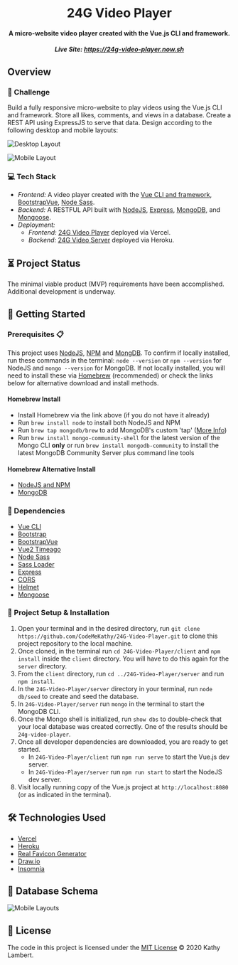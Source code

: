 <h1 align="center">
  24G Video Player
</h1>
<h4 align="center">
 A  micro-website video player created with the Vue.js CLI and framework.
</h4>

<h5 align="center"> Live Site:
  <a href="">https://24g-video-player.now.sh</a>
</h5>

## Overview

### 💪 Challenge

Build a fully responsive micro-website to play videos using the Vue.js CLI and framework. Store all likes, comments, and views in a database. Create a REST API using ExpressJS to serve that data. Design according to the following desktop and mobile layouts:

![Desktop Layout](https://github.com/CodeMeKathy/24G-Video-Player/blob/master/client/src/assets/comp_desktop.png?raw=true 'Desktop Layout')

![Mobile Layout](https://github.com/CodeMeKathy/24G-Video-Player/blob/master/client/src/assets/comp_mobile.png?raw=true 'Mobile Layout')

### 💻 Tech Stack

- _Frontend:_ A video player created with the [Vue CLI and framework](https://cli.vuejs.org), [BootstrapVue](https://bootstrap-vue.org), [Node Sass](https://www.npmjs.com/package/node-sass).
- _Backend:_ A RESTFUL API built with [NodeJS](https://nodejs.org/), [Express](https://www.express.com/), [MongoDB](https://www.mongodb.com/), and [Mongoose](https://mongoosejs.com/).
- _Deployment:_
  - _Frontend:_ [24G Video Player](https://24g-video-player.now.sh) deployed via Vercel.
  - _Backend:_ [24G Video Server](kl-24g-player-server.herokuapp.com/) deployed via Heroku.

## ⏳ Project Status

The minimal viable product (MVP) requirements have been accomplished. Additional development is underway.

## 🚀 Getting Started

### Prerequisites 📋

This project uses [NodeJS](http://nodejs.org), [NPM](https://npmjs.com) and [MongDB](https://www.mongodb.com/). To confirm if locally installed, run these commands in the terminal: `node --version` or `npm --version` for NodeJS and `mongo --version` for MongoDB. If not locally installed, you will need to install these via [Homebrew](https://brew.sh/) (recommended) or check the links below for alternative download and install methods.

#### Homebrew Install

- Install Homebrew via the link above (if you do not have it already)
- Run `brew install node` to install both NodeJS and NPM
- Run `brew tap mongodb/brew` to add MongoDB's custom 'tap' ([More Info](https://github.com/mongodb/homebrew-brew))
- Run `brew install mongo-community-shell` for the latest version of the Mongo CLI **only** or run `brew install mongodb-community` to install the latest MongoDB Community Server plus command line tools

#### Homebrew Alternative Install

- [NodeJS and NPM](https://docs.npmjs.com/downloading-and-installing-node-js-and-npm)
- [MongoDB](https://www.mongodb.com/download-center/shell)

### 🔌 Dependencies

- [Vue CLI](https://cli.vuejs.org)
- [Bootstrap](https://getbootstrap.com)
- [BootstrapVue](https://bootstrap-vue.org)
- [Vue2 Timeago](https://github.com/runkids/vue2-timeago)
- [Node Sass](https://www.npmjs.com/package/node-sass)
- [Sass Loader](https://www.npmjs.com/package/sass-loader)
- [Express](https://www.npmjs.com/package/express)
- [CORS](https://www.npmjs.com/package/cors)
- [Helmet](https://www.npmjs.com/package/helmet)
- [Mongoose](https://mongoosejs.com/)

### 💾 Project Setup & Installation

1. Open your terminal and in the desired directory, run `git clone https://github.com/CodeMeKathy/24G-Video-Player.git` to clone this project repository to the local machine.
2. Once cloned, in the terminal run `cd 24G-Video-Player/client` and `npm install` inside the `client` directory. You will have to do this again for the `server` directory.
3. From the `client` directory, run `cd ../24G-Video-Player/server` and run `npm install`.
4. In the `24G-Video-Player/server` directory in your terminal, run `node db/seed` to create and seed the database.
5. In `24G-Video-Player/server` run `mongo` in the terminal to start the MongoDB CLI.
6. Once the Mongo shell is initialized, run `show dbs` to double-check that your local database was created correctly. One of the results should be `24g-video-player`.
7. Once all developer dependencies are downloaded, you are ready to get started.
   - In `24G-Video-Player/client` run `npm run serve` to start the Vue.js dev server.
   - In `24G-Video-Player/server` run `npm run start` to start the NodeJS dev server.
8. Visit locally running copy of the Vue.js project at `http://localhost:8080` (or as indicated in the terminal).

## 🛠️ Technologies Used

- [Vercel](https://vercel.com)
- [Heroku](https://www.heroku.com/)
- [Real Favicon Generator](https://realfavicongenerator.net)
- [Draw.io](https://draw.io)
- [Insomnia](https://insomnia.rest)

## 📂 Database Schema

![Mobile Layouts](https://github.com/CodeMeKathy/24G-Video-Player/blob/master/client/src/assets/24G%20Video%20Player%20DB%20Schema.png?raw=true 'Database Video Schema')

## 📄 License

The code in this project is licensed under the [MIT License](LICENSE.md) © 2020 Kathy Lambert.
